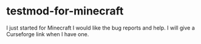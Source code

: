 # testmod-for-minecraft
I just started for Minecraft I would like the bug reports and help. I will give a Curseforge link when I have one.
